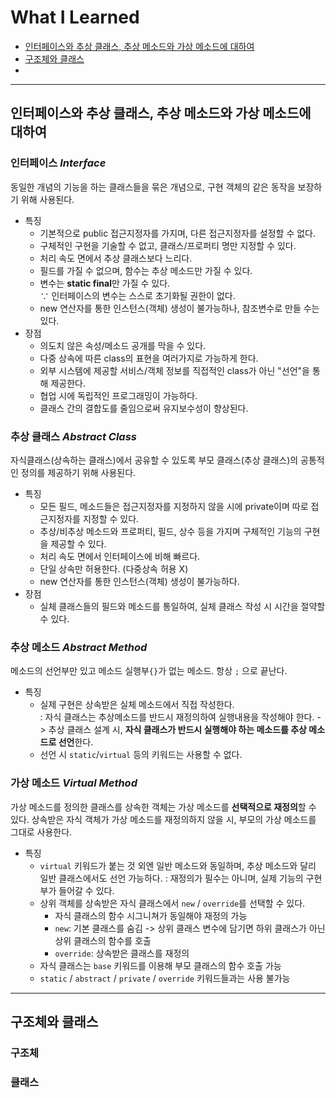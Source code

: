 # What I Learned  
* [인터페이스와 추상 클래스, 추상 메소드와 가상 메소드에 대하여](https://github.com/victoryAshe/WWWinterview/edit/main/Job_Interview/Ashe/C%23%EC%9D%98%20%EC%9D%B4%ED%95%B4/%EC%96%B8%EC%96%B4%EC%8A%A4%ED%8E%99.md#%EC%9D%B8%ED%84%B0%ED%8E%98%EC%9D%B4%EC%8A%A4%EC%99%80-%EC%B6%94%EC%83%81-%ED%81%B4%EB%9E%98%EC%8A%A4-%EC%B6%94%EC%83%81-%EB%A9%94%EC%86%8C%EB%93%9C%EC%99%80-%EA%B0%80%EC%83%81-%EB%A9%94%EC%86%8C%EB%93%9C%EC%97%90-%EB%8C%80%ED%95%98%EC%97%AC)
* [구조체와 클래스](https://github.com/victoryAshe/WWWinterview/edit/main/Job_Interview/Ashe/C%23%EC%9D%98%20%EC%9D%B4%ED%95%B4/%EC%96%B8%EC%96%B4%EC%8A%A4%ED%8E%99.md#%EA%B5%AC%EC%A1%B0%EC%B2%B4%EC%99%80-%ED%81%B4%EB%9E%98%EC%8A%A4)
* 
---
## 인터페이스와 추상 클래스, 추상 메소드와 가상 메소드에 대하여
### 인터페이스 *Interface*
동일한 개념의 기능을 하는 클래스들을 묶은 개념으로, 구현 객체의 같은 동작을 보장하기 위해 사용된다.
* 특징
  * 기본적으로 public 접근지정자를 가지며, 다른 접근지정자를 설정할 수 없다.
  * 구체적인 구현을 기술할 수 없고, 클래스/프로퍼티 명만 지정할 수 있다.
  * 처리 속도 면에서 추상 클래스보다 느리다.
  * 필드를 가질 수 없으며, 함수는 추상 메소드만 가질 수 있다. 
  * 변수는 **static final**만 가질 수 있다.  
    ∵ 인터페이스의 변수는 스스로 초기화될 권한이 없다.   
  * new 연산자를 통한 인스턴스(객체) 생성이 불가능하나, 참조변수로 만들 수는 있다.
* 장점
  *  의도치 않은 속성/메소드 공개를 막을 수 있다.
  *  다중 상속에 따른 class의 표현을 여러가지로 가능하게 한다.
  *  외부 시스템에 제공할 서비스/객체 정보를 직접적인 class가 아닌 "선언"을 통해 제공한다.
  *  협업 시에 독립적인 프로그래밍이 가능하다.
  *  클래스 간의 결합도를 줄임으로써 유지보수성이 향상된다.

### 추상 클래스  *Abstract Class*
자식클래스(상속하는 클래스)에서 공유할 수 있도록 부모 클래스(추상 클래스)의 공통적인 정의를 제공하기 위해 사용된다.
* 특징
  * 모든 필드, 메소드들은 접근지정자를 지정하지 않을 시에 private이며 따로 접근지정자를 지정할 수 있다.
  * 추상/비추상 메소드와 프로퍼티, 필드, 상수 등을 가지며 구체적인 기능의 구현을 제공할 수 있다.
  * 처리 속도 면에서 인터페이스에 비해 빠르다.
  * 단일 상속만 허용한다. (다중상속 허용 X)
  * new 연산자를 통한 인스턴스(객체) 생성이 불가능하다.
* 장점
  * 실체 클래스들의 필드와 메소드를 통일하여, 실체 클래스 작성 시 시간을 절약할 수 있다.


### 추상 메소드  *Abstract Method*
메소드의 선언부만 있고 메소드 실행부```{}```가 없는 메소드. 항상 ```;``` 으로 끝난다.
* 특징
  * 실제 구현은 상속받은 실체 메소드에서 직접 작성한다.  
    : 자식 클래스는 추상메소드를 반드시 재정의하여 실행내용을 작성해야 한다. 
    -> 추상 클래스 설계 시, **자식 클래스가 반드시 실행해야 하는 메소드를 추상 메소드로 선언**한다.
  * 선언 시 ```static```/```virtual``` 등의 키워드는 사용할 수 없다.

### 가상 메소드  *Virtual Method*
가상 메소드를 정의한 클래스를 상속한 객체는 가상 메소드를 **선택적으로 재정의**할 수 있다.
상속받은 자식 객체가 가상 메소드를 재정의하지 않을 시, 부모의 가상 메소드를 그대로 사용한다.
* 특징
  * ```virtual``` 키워드가 붙는 것 외엔 일반 메소드와 동일하며, 추상 메소드와 달리 일반 클래스에서도 선언 가능하다.
    : 재정의가 필수는 아니며, 실제 기능의 구현부가 들어갈 수 있다. 
  * 상위 객체를 상속받은 자식 클래스에서 ```new``` / ```override```를 선택할 수 있다.
    * 자식 클래스의 함수 시그니쳐가 동일해야 재정의 가능
    * ```new```: 기본 클래스를 숨김 -> 상위 클래스 변수에 담기면 하위 클래스가 아닌 상위 클래스의 함수를 호출
    * ```override```: 상속받은 클래스를 재정의
  *  자식 클래스는 ```base``` 키워드를 이용해 부모 클래스의 함수 호출 가능
  *  ```static``` / ```abstract``` / ```private``` / ```override``` 키워드들과는 사용 불가능  
  
---
## 구조체와 클래스  
### 구조체  


### 클래스  
  
